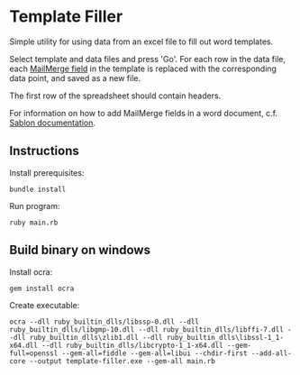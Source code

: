 # Template Filler

Simple utility for using data from an excel file to fill out word templates.

Select template and data files and press 'Go'. For each row in the data file,
each [MailMerge field](https://en.wikipedia.org/wiki/Mail_merge) in the
template is replaced with the corresponding data point, and saved as a new
file.

The first row of the spreadsheet should contain headers.

For information on how to add MailMerge fields in a word document, c.f. [Sablon
documentation](https://github.com/senny/sablon/blob/master/misc/TEMPLATE.md).

## Instructions
Install prerequisites:

```
bundle install
```
Run program:
```
ruby main.rb
```

## Build binary on windows
Install ocra:

```
gem install ocra

```

Create executable:

```
ocra --dll ruby_builtin_dlls/libssp-0.dll --dll ruby_builtin_dlls/libgmp-10.dll --dll ruby_builtin_dlls/libffi-7.dll --dll ruby_builtin_dlls\zlib1.dll --dll ruby_builtin_dlls\libssl-1_1-x64.dll --dll ruby_builtin_dlls/libcrypto-1_1-x64.dll --gem-full=openssl --gem-all=fiddle --gem-all=libui --chdir-first --add-all-core --output template-filler.exe --gem-all main.rb
```

